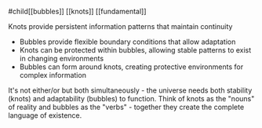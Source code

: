 #child[[bubbles]] [[knots]] [[fundamental]] 

Knots provide persistent information patterns that maintain continuity
- Bubbles provide flexible boundary conditions that allow adaptation
- Knots can be protected within bubbles, allowing stable patterns to exist in changing environments
- Bubbles can form around knots, creating protective environments for complex information

It's not either/or but both simultaneously - the universe needs both stability (knots) and adaptability (bubbles) to function. Think of knots as the "nouns" of reality and bubbles as the "verbs" - together they create the complete language of existence.

